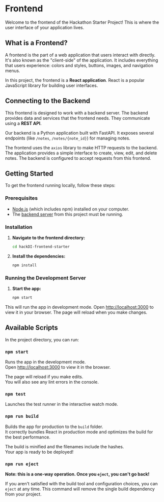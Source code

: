 # Frontend

Welcome to the frontend of the Hackathon Starter Project! This is where the user interface of your application lives.

## What is a Frontend?

A frontend is the part of a web application that users interact with directly. It's also known as the "client-side" of the application. It includes everything that users experience: colors and styles, buttons, images, and navigation menus.

In this project, the frontend is a **React application**. React is a popular JavaScript library for building user interfaces.

## Connecting to the Backend

This frontend is designed to work with a backend server. The backend provides data and services that the frontend needs. They communicate using a **REST API**.

Our backend is a Python application built with FastAPI. It exposes several endpoints (like `/notes`, `/notes/{note_id}`) for managing notes.

The frontend uses the `axios` library to make HTTP requests to the backend. The application provides a simple interface to create, view, edit, and delete notes. The backend is configured to accept requests from this frontend.

## Getting Started

To get the frontend running locally, follow these steps:

### Prerequisites

-   [Node.js](https://nodejs.org/) (which includes npm) installed on your computer.
-   The [backend server](https://github.com/siddiki8/hackDI-backend-starter) from this project must be running.

### Installation

1.  **Navigate to the frontend directory:**

    ```bash
    cd hackDI-frontend-starter
    ```

2.  **Install the dependencies:**

    ```bash
    npm install
    ```

### Running the Development Server

1.  **Start the app:**

    ```bash
    npm start
    ```

This will run the app in development mode. Open [http://localhost:3000](http://localhost:3000) to view it in your browser. The page will reload when you make changes.

## Available Scripts

In the project directory, you can run:

### `npm start`

Runs the app in the development mode.\
Open [http://localhost:3000](http://localhost:3000) to view it in the browser.

The page will reload if you make edits.\
You will also see any lint errors in the console.

### `npm test`

Launches the test runner in the interactive watch mode.

### `npm run build`

Builds the app for production to the `build` folder.\
It correctly bundles React in production mode and optimizes the build for the best performance.

The build is minified and the filenames include the hashes.\
Your app is ready to be deployed!

### `npm run eject`

**Note: this is a one-way operation. Once you `eject`, you can't go back!**

If you aren't satisfied with the build tool and configuration choices, you can `eject` at any time. This command will remove the single build dependency from your project. 
